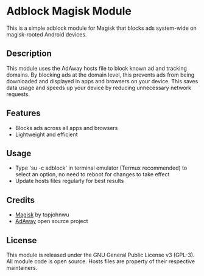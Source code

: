 # Adblock Magisk Module

This is a simple adblock module for Magisk that blocks ads system-wide on magisk-rooted Android devices. 

## Description

This module uses the AdAway hosts file to block known ad and tracking domains. By blocking ads at the domain level, this prevents ads from being downloaded and displayed in apps and browsers on your device. This saves data usage and speeds up your device by reducing unnecessary network requests.

## Features

- Blocks ads across all apps and browsers
- Lightweight and efficient 

## Usage

- Type 'su -c adblock' in terminal emulator (Termux recommended) to select an option, no need to reboot for changes to take effect
- Update hosts files regularly for best results

## Credits

- [Magisk](https://github.com/topjohnwu/Magisk) by topjohnwu
- [AdAway](https://adaway.org) open source project

## License

This module is released under the GNU General Public License v3 (GPL-3). All module code is open source. Hosts files are property of their respective maintainers.
